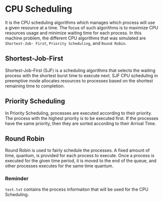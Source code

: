 # CPU Scheduling

It is the CPU scheduling algorithms which manages which process will use a given resource at a time. The focus of such algorithms is to maximize CPU resources usage and minimize waiting time for each process. In this machine problem, the different CPU algorithms that was simulated are `Shortest-Job- First`, `Priority Scheduling`, and `Round Robin`.

## Shortest-Job-First
Shortest-Job-First (SJF) is a scheduling algorithms that selects the waiting process with the shortest burst time to execute next. SJF CPU scheduling in preemptive mode allocates resources to processes based on the shortest remaining time to completion.

## Priority Scheduling
In Priority Scheduling, processes are executed according to their priority. The process with the highest priority is to be executed first. If the processes have the same priority, then they are sorted according to their Arrival Time.

## Round Robin
Round Robin is used to fairly schedule the processes. A fixed amount of time, quantum, is provided for each process to execute. Once a process is executed for the given time period, it is moved to the end of the queue, and other processes executes for the same time quantum.

### Reminder
`test.txt` contains the process informaiton that will be used for the CPU Scheduling.
